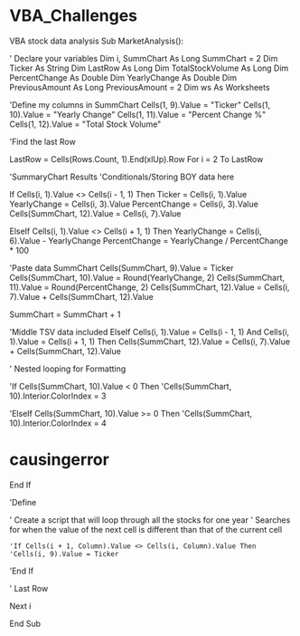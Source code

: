 # VBA_Challenges
VBA stock data analysis
Sub MarketAnalysis():

' Declare your variables
Dim i, SummChart As Long
SummChart = 2
Dim Ticker As String
Dim LastRow As Long
Dim TotalStockVolume As Long
Dim PercentChange As Double
Dim YearlyChange As Double
Dim PreviousAmount As Long
PreviousAmount = 2
Dim ws As Worksheets

'Define my columns in SummChart
Cells(1, 9).Value = "Ticker"
Cells(1, 10).Value = "Yearly Change"
Cells(1, 11).Value = "Percent Change %"
Cells(1, 12).Value = "Total Stock Volume"

'Find the last Row

LastRow = Cells(Rows.Count, 1).End(xlUp).Row
For i = 2 To LastRow

'SummaryChart Results
'Conditionals/Storing BOY data here

If Cells(i, 1).Value <> Cells(i - 1, 1) Then
    Ticker = Cells(i, 1).Value
    YearlyChange = Cells(i, 3).Value
    PercentChange = Cells(i, 3).Value
    Cells(SummChart, 12).Value = Cells(i, 7).Value

ElseIf Cells(i, 1).Value <> Cells(i + 1, 1) Then
       YearlyChange = Cells(i, 6).Value - YearlyChange
       PercentChange = YearlyChange / PercentChange * 100
       
           
'Paste data SummChart
Cells(SummChart, 9).Value = Ticker
Cells(SummChart, 10).Value = Round(YearlyChange, 2)
Cells(SummChart, 11).Value = Round(PercentChange, 2)
Cells(SummChart, 12).Value = Cells(i, 7).Value + Cells(SummChart, 12).Value

SummChart = SummChart + 1

'Middle TSV data included
ElseIf Cells(i, 1).Value = Cells(i - 1, 1) And Cells(i, 1).Value = Cells(i + 1, 1) Then
    Cells(SummChart, 12).Value = Cells(i, 7).Value + Cells(SummChart, 12).Value
    
    
    
    

' Nested looping for Formatting

'If Cells(SummChart, 10).Value < 0 Then
    'Cells(SummChart, 10).Interior.ColorIndex = 3

'ElseIf Cells(SummChart, 10).Value >= 0 Then
    'Cells(SummChart, 10).Interior.ColorIndex = 4
# causingerror



End If


'Define

' Create a script that will loop through all the stocks for one year
' Searches for when the value of the next cell is different than that of the current cell
    
    'If Cells(i + 1, Column).Value <> Cells(i, Column).Value Then
    'Cells(i, 9).Value = Ticker
    
        
'End If


' Last Row

Next i

End Sub

